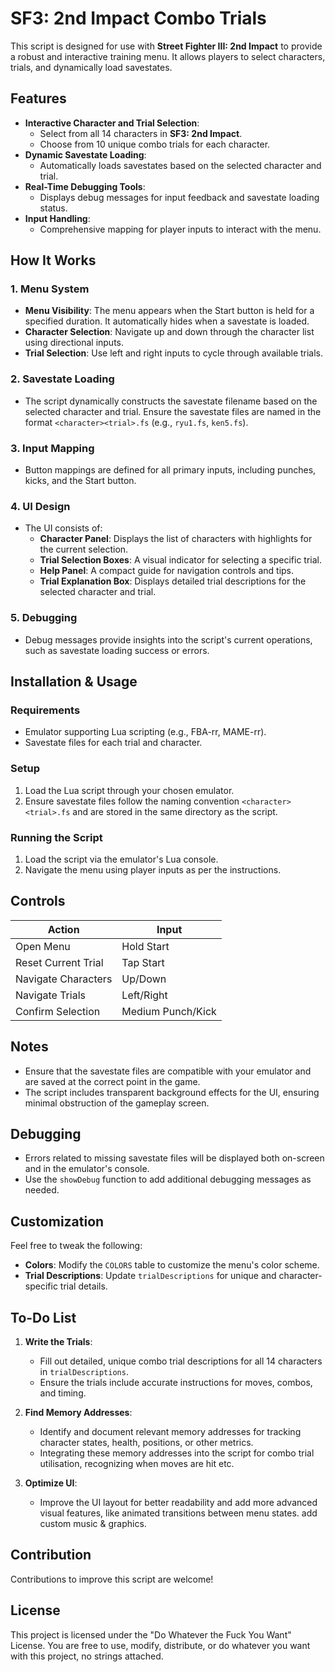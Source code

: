 # SF3: 2nd Impact Combo Trials

This script is designed for use with **Street Fighter III: 2nd Impact** to provide a robust and interactive training menu. It allows players to select characters, trials, and dynamically load savestates.

## Features
- **Interactive Character and Trial Selection**:
  - Select from all 14 characters in **SF3: 2nd Impact**.
  - Choose from 10 unique combo trials for each character.
- **Dynamic Savestate Loading**:
  - Automatically loads savestates based on the selected character and trial.
- **Real-Time Debugging Tools**:
  - Displays debug messages for input feedback and savestate loading status.
- **Input Handling**:
  - Comprehensive mapping for player inputs to interact with the menu.

## How It Works

### 1. Menu System
   - **Menu Visibility**: The menu appears when the Start button is held for a specified duration. It automatically hides when a savestate is loaded.
   - **Character Selection**: Navigate up and down through the character list using directional inputs.
   - **Trial Selection**: Use left and right inputs to cycle through available trials.

### 2. Savestate Loading
   - The script dynamically constructs the savestate filename based on the selected character and trial. Ensure the savestate files are named in the format `<character><trial>.fs` (e.g., `ryu1.fs`, `ken5.fs`).

### 3. Input Mapping
   - Button mappings are defined for all primary inputs, including punches, kicks, and the Start button.

### 4. UI Design
   - The UI consists of:
     - **Character Panel**: Displays the list of characters with highlights for the current selection.
     - **Trial Selection Boxes**: A visual indicator for selecting a specific trial.
     - **Help Panel**: A compact guide for navigation controls and tips.
     - **Trial Explanation Box**: Displays detailed trial descriptions for the selected character and trial.

### 5. Debugging
   - Debug messages provide insights into the script's current operations, such as savestate loading success or errors.

## Installation & Usage

### Requirements
- Emulator supporting Lua scripting (e.g., FBA-rr, MAME-rr).
- Savestate files for each trial and character.

### Setup
1. Load the Lua script through your chosen emulator.
2. Ensure savestate files follow the naming convention `<character><trial>.fs` and are stored in the same directory as the script.

### Running the Script
1. Load the script via the emulator's Lua console.
2. Navigate the menu using player inputs as per the instructions.

## Controls

| Action                        | Input           |
|-------------------------------|-----------------|
| Open Menu                     | Hold Start      |
| Reset Current Trial           | Tap Start       |
| Navigate Characters           | Up/Down         |
| Navigate Trials               | Left/Right      |
| Confirm Selection             | Medium Punch/Kick|

## Notes
- Ensure that the savestate files are compatible with your emulator and are saved at the correct point in the game.
- The script includes transparent background effects for the UI, ensuring minimal obstruction of the gameplay screen.

## Debugging
- Errors related to missing savestate files will be displayed both on-screen and in the emulator's console.
- Use the `showDebug` function to add additional debugging messages as needed.

## Customization
Feel free to tweak the following:
- **Colors**: Modify the `COLORS` table to customize the menu's color scheme.
- **Trial Descriptions**: Update `trialDescriptions` for unique and character-specific trial details.

## To-Do List
1. **Write the Trials**:
   - Fill out detailed, unique combo trial descriptions for all 14 characters in `trialDescriptions`.
   - Ensure the trials include accurate instructions for moves, combos, and timing.

2. **Find Memory Addresses**:
   - Identify and document relevant memory addresses for tracking character states, health, positions, or other metrics.
   - Integrating these memory addresses into the script for combo trial utilisation, recognizing when moves are hit etc.

3. **Optimize UI**:
   - Improve the UI layout for better readability and add more advanced visual features, like animated transitions between menu states. add custom music & graphics.

## Contribution
Contributions to improve this script are welcome!

## License
This project is licensed under the "Do Whatever the Fuck You Want" License. You are free to use, modify, distribute, or do whatever you want with this project, no strings attached.

